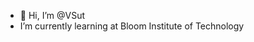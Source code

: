 - 👋 Hi, I’m @VSut
-  I’m currently learning at Bloom Institute of Technology

<!---
VSut/VSut is a ✨ special ✨ repository because its `README.md` (this file) appears on your GitHub profile.
You can click the Preview link to take a look at your changes.
--->
